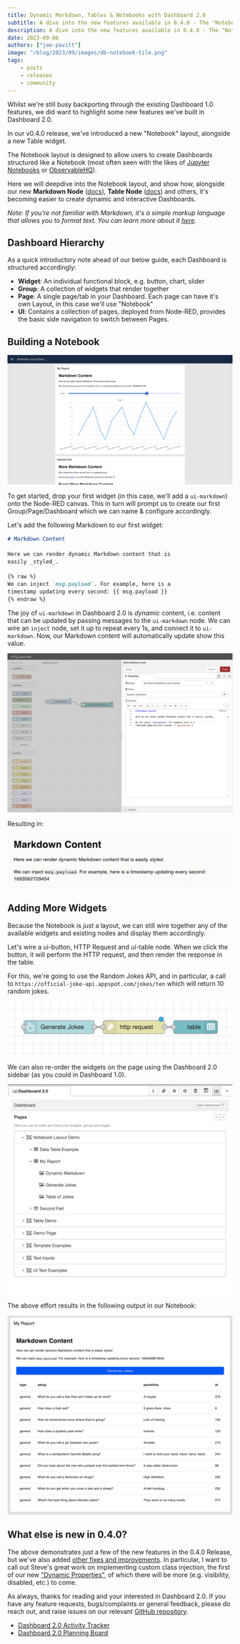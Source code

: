 ```yaml
---
title: Dynamic Markdown, Tables & Notebooks with Dashboard 2.0
subtitle: A dive into the new features available in 0.4.0 - The "Notebook" Layout and new dynamic Markdown & Table widgets.
description: A dive into the new features available in 0.4.0 - The "Notebook" Layout and new dynamic Markdown & Table widgets.
date: 2023-09-06
authors: ["joe-pavitt"]
image: "/blog/2023/09/images/db-notebook-tile.png"
tags:
    - posts
    - releases
    - community
---
```


Whilst we're still busy backporting through the existing Dashboard 1.0 features, we did want to highlight some new features we've built in Dashboard 2.0. 

<!--more-->

In our v0.4.0 release, we've introduced a new "Notebook" layout, alongside a new Table widget.

The Notebook layout is designed to allow users to create Dashboards structured like a Notebook (most often seen with the likes of [Jupyter Notebooks](https://jupyter.org/) or [ObservableHQ](https://observablehq.com/)).

Here we will deepdive into the Notebook layout, and show how, alongside our new **Markdown Node** ([docs](https://flowforge.github.io/flowforge-nr-dashboard/nodes/widgets/ui-markdown.html)), **Table Node** ([docs](https://flowforge.github.io/flowforge-nr-dashboard/nodes/widgets/ui-table.html)) and others, it's becoming easier to create dynamic and interactive Dashboards.

_Note: If you're not familiar with Markdown, it's a simple markup language that allows you to format text. You can learn more about it [here](https://www.markdownguide.org/cheat-sheet/)._

## Dashboard Hierarchy

As a quick introductory note ahead of our below guide, each Dashboard is structured accordingly:

- **Widget**: An individual functional block, e.g. button, chart, slider
- **Group**: A collection of widgets that render together
- **Page**: A single page/tab in your Dashboard. Each page can have it's own Layout, in this case we'll use "Notebook"
- **UI**: Contains a collection of pages, deployed from Node-RED, provides the basic side navigation to switch between Pages.

## Building a Notebook

![Example Notebook created in Dashboard](./images/db-notebook-example.png)

To get started, drop your first widget (in this case, we'll add a `ui-markdown`) onto the Node-RED canvas. This in turn will prompt us to create our first Group/Page/Dashboard which we can name & configure accordingly.

Let's add the following Markdown to our first widget:

```md
# Markdown Content

Here we can render dynamic Markdown content that is
easily _styled_.

{% raw %}
We can inject `msg.payload`. For example, here is a
timestamp updating every second: {{ msg.payload }}
{% endraw %}
```

The joy of `ui-markdown` in Dashboard 2.0 is _dynamic_ content, i.e. content that can be updated by passing messages to the `ui-markdown` node. We can wire an `inject` node, set it up to repeat every 1s, and connect it to `ui-markdown`. Now, our Markdown content will automatically update show this value.

![Screenshot to show how an inject node can drive content of a ui-markdown node](./images/db-notebook-inject.png)

Resulting in:

![Dynamic markdown with an updating timestamp every 1 second](./images/md-timestamp.gif)

## Adding More Widgets

Because the Notebook is _just_ a layout, we can still wire together any of the available widgets and existing nodes and display them accordingly.

Let's wire a ui-button, HTTP Request and ui-table node. When we click the button, it will perform the HTTP request, and then render the response in the table.

For this, we're going to use the Random Jokes API, and in particular, a call to `https://official-joke-api.appspot.com/jokes/ten` which will return 10 random jokes.

![Screenshot showing a simple Button > HTTP Request > Table flow](./images/generate-jokes-flow.png)

We can also re-order the widgets on the page using the Dashboard 2.0 sidebar (as you could in Dashboard 1.0).

![Screenshot to show how an inject node can drive content of a ui-markdown node](./images/db-notebook-order.png)

The above effort results in the following output in our Notebook:

![Screenshot to show how an inject node can drive content of a ui-markdown node](./images/db-notebook-jokes-table.png)

## What else is new in 0.4.0?

The above demonstrates just a few of the new features in the 0.4.0 Release, but we've also added [other fixes and improvements](https://github.com/flowforge/flowforge-nr-dashboard/releases/tag/v0.4.0). In particular, I want to call out Steve's great work on implementing custom class injection, the first of our new ["Dynamic Properties"](https://flowforge.github.io/flowforge-nr-dashboard/user/dynamic-properties.html), of which there will be more (e.g. visibility, disabled, etc.) to come.

As always, thanks for reading and your interested in Dashboard 2.0. If you have any feature requests, bugs/complaints or general feedback, please do reach out, and raise issues on our relevant [GitHub repository](https://github.com/flowforge/flowforge-nr-dashboard).

- [Dashboard 2.0 Activity Tracker](https://github.com/orgs/flowforge/projects/15/views/1)
- [Dashboard 2.0 Planning Board](https://github.com/orgs/flowforge/projects/15/views/4)